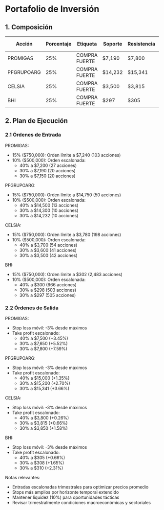 # Portafolio de Inversión

## 1. Composición

| Acción | Porcentaje | Etiqueta | Soporte | Resistencia | Dist. Soporte | Dist. Resistencia |
|--------|------------|----------|----------|-------------|---------------|-------------------|
| PROMIGAS | 25% | COMPRA FUERTE | $7,190 | $7,800 | -0.83% | +7.59% |
| PFGRUPOARG | 25% | COMPRA FUERTE | $14,232 | $15,341 | -3.83% | +3.66% |
| CELSIA | 25% | COMPRA FUERTE | $3,500 | $3,815 | -7.65% | +0.66% |
| BHI | 25% | COMPRA FUERTE | $297 | $305 | -1.98% | +0.66% |

## 2. Plan de Ejecución

### 2.1 Órdenes de Entrada

PROMIGAS:
- 15% ($750,000): Orden límite a $7,240 (103 acciones)
- 10% ($500,000): Orden escalonada:
  * 40% a $7,200 (27 acciones)
  * 30% a $7,190 (20 acciones)
  * 30% a $7,150 (20 acciones)

PFGRUPOARG:
- 15% ($750,000): Orden límite a $14,750 (50 acciones)
- 10% ($500,000): Orden escalonada:
  * 40% a $14,500 (13 acciones)
  * 30% a $14,300 (10 acciones)
  * 30% a $14,232 (10 acciones)

CELSIA:
- 15% ($750,000): Orden límite a $3,780 (198 acciones)
- 10% ($500,000): Orden escalonada:
  * 40% a $3,700 (54 acciones)
  * 30% a $3,600 (41 acciones)
  * 30% a $3,500 (42 acciones)

BHI:
- 15% ($750,000): Orden límite a $302 (2,483 acciones)
- 10% ($500,000): Orden escalonada:
  * 40% a $300 (666 acciones)
  * 30% a $298 (503 acciones)
  * 30% a $297 (505 acciones)

### 2.2 Órdenes de Salida

PROMIGAS:
- Stop loss móvil: -3% desde máximos
- Take profit escalonado:
  * 40% a $7,500 (+3.45%)
  * 30% a $7,650 (+5.52%)
  * 30% a $7,800 (+7.59%)

PFGRUPOARG:
- Stop loss móvil: -3% desde máximos
- Take profit escalonado:
  * 40% a $15,000 (+1.35%)
  * 30% a $15,200 (+2.70%)
  * 30% a $15,341 (+3.66%)

CELSIA:
- Stop loss móvil: -3% desde máximos
- Take profit escalonado:
  * 40% a $3,800 (+0.26%)
  * 30% a $3,815 (+0.66%)
  * 30% a $3,850 (+1.58%)

BHI:
- Stop loss móvil: -3% desde máximos
- Take profit escalonado:
  * 40% a $305 (+0.66%)
  * 30% a $308 (+1.65%)
  * 30% a $310 (+2.31%)

Notas relevantes:
- Entradas escalonadas trimestrales para optimizar precios promedio
- Stops más amplios por horizonte temporal extendido
- Mantener liquidez (10%) para oportunidades tácticas
- Revisar trimestralmente condiciones macroeconómicas y sectoriales 